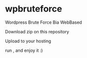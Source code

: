 # wpbruteforce
Wordpress Brute Force Bia WebBased

Download zip on this repository

Upload to your hosting 

run , and enjoy it :)
